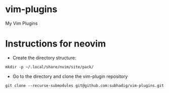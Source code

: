 # vim-plugins
My Vim Plugins

# Instructions for neovim
- Create the directory structure:

```
mkdir -p ~/.local/share/nvim/site/pack/
```

- Go to the directory and clone the vim-plugin repository
```
git clone --recurse-submodules git@github.com:subhadig/vim-plugins.git
```
